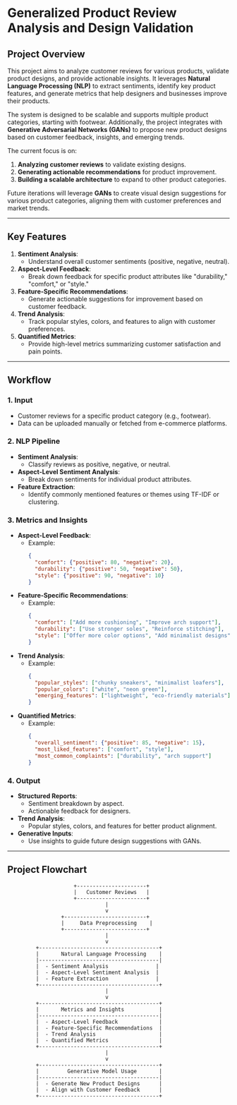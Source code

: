 # **Generalized Product Review Analysis and Design Validation**

## **Project Overview**

This project aims to analyze customer reviews for various products, validate product designs, and provide actionable insights. It leverages **Natural Language Processing (NLP)** to extract sentiments, identify key product features, and generate metrics that help designers and businesses improve their products.

The system is designed to be scalable and supports multiple product categories, starting with footwear. Additionally, the project integrates with **Generative Adversarial Networks (GANs)** to propose new product designs based on customer feedback, insights, and emerging trends.

The current focus is on:
1. **Analyzing customer reviews** to validate existing designs.
2. **Generating actionable recommendations** for product improvement.
3. **Building a scalable architecture** to expand to other product categories.

Future iterations will leverage **GANs** to create visual design suggestions for various product categories, aligning them with customer preferences and market trends.

---

## **Key Features**

1. **Sentiment Analysis**:
   - Understand overall customer sentiments (positive, negative, neutral).
2. **Aspect-Level Feedback**:
   - Break down feedback for specific product attributes like "durability," "comfort," or "style."
3. **Feature-Specific Recommendations**:
   - Generate actionable suggestions for improvement based on customer feedback.
4. **Trend Analysis**:
   - Track popular styles, colors, and features to align with customer preferences.
5. **Quantified Metrics**:
   - Provide high-level metrics summarizing customer satisfaction and pain points.

---

## **Workflow**

### **1. Input**
- Customer reviews for a specific product category (e.g., footwear).
- Data can be uploaded manually or fetched from e-commerce platforms.

### **2. NLP Pipeline**
- **Sentiment Analysis**:
  - Classify reviews as positive, negative, or neutral.
- **Aspect-Level Sentiment Analysis**:
  - Break down sentiments for individual product attributes.
- **Feature Extraction**:
  - Identify commonly mentioned features or themes using TF-IDF or clustering.

### **3. Metrics and Insights**
- **Aspect-Level Feedback**:
  - Example:
    ```json
    {
      "comfort": {"positive": 80, "negative": 20},
      "durability": {"positive": 50, "negative": 50},
      "style": {"positive": 90, "negative": 10}
    }
    ```
- **Feature-Specific Recommendations**:
  - Example:
    ```json
    {
      "comfort": ["Add more cushioning", "Improve arch support"],
      "durability": ["Use stronger soles", "Reinforce stitching"],
      "style": ["Offer more color options", "Add minimalist designs"]
    }
    ```
- **Trend Analysis**:
  - Example:
    ```json
    {
      "popular_styles": ["chunky sneakers", "minimalist loafers"],
      "popular_colors": ["white", "neon green"],
      "emerging_features": ["lightweight", "eco-friendly materials"]
    }
    ```
- **Quantified Metrics**:
  - Example:
    ```json
    {
      "overall_sentiment": {"positive": 85, "negative": 15},
      "most_liked_features": ["comfort", "style"],
      "most_common_complaints": ["durability", "arch support"]
    }
    ```

### **4. Output**
- **Structured Reports**:
  - Sentiment breakdown by aspect.
  - Actionable feedback for designers.
- **Trend Analysis**:
  - Popular styles, colors, and features for better product alignment.
- **Generative Inputs**:
  - Use insights to guide future design suggestions with GANs.

---

## **Project Flowchart**

```plaintext
                     +----------------------+
                     |   Customer Reviews   |
                     +----------------------+
                               |
                               v
                 +--------------------------+
                 |     Data Preprocessing    |
                 +--------------------------+
                               |
                               v
         +--------------------------------------+
         |       Natural Language Processing    |
         |--------------------------------------|
         |  - Sentiment Analysis               |
         |  - Aspect-Level Sentiment Analysis  |
         |  - Feature Extraction               |
         +--------------------------------------+
                               |
                               v
         +--------------------------------------+
         |       Metrics and Insights           |
         |--------------------------------------|
         |  - Aspect-Level Feedback             |
         |  - Feature-Specific Recommendations  |
         |  - Trend Analysis                    |
         |  - Quantified Metrics                |
         +--------------------------------------+
                               |
                               v
         +--------------------------------------+
         |         Generative Model Usage       |
         |--------------------------------------|
         |  - Generate New Product Designs      |
         |  - Align with Customer Feedback      |
         +--------------------------------------+
